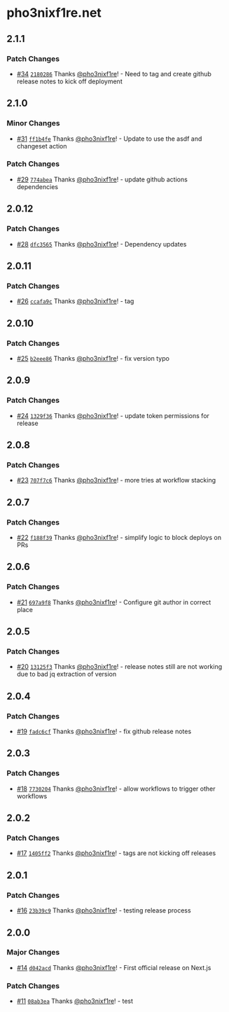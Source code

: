 # pho3nixf1re.net

## 2.1.1

### Patch Changes

- [#34](https://github.com/pho3nixf1re/pho3nixf1re.net/pull/34)
  [`2180286`](https://github.com/pho3nixf1re/pho3nixf1re.net/commit/21802869d282d6db34eb3ae6ea006e03fbbc9370)
  Thanks [@pho3nixf1re](https://github.com/pho3nixf1re)! - Need to tag and
  create github release notes to kick off deployment

## 2.1.0

### Minor Changes

- [#31](https://github.com/pho3nixf1re/pho3nixf1re.net/pull/31)
  [`ff1b4fe`](https://github.com/pho3nixf1re/pho3nixf1re.net/commit/ff1b4fe7435afd09923e67076b638767c5188e07)
  Thanks [@pho3nixf1re](https://github.com/pho3nixf1re)! - Update to use the
  asdf and changeset action

### Patch Changes

- [#29](https://github.com/pho3nixf1re/pho3nixf1re.net/pull/29)
  [`774abea`](https://github.com/pho3nixf1re/pho3nixf1re.net/commit/774abea61460305ebab4b38c2e0c8591881289ae)
  Thanks [@pho3nixf1re](https://github.com/pho3nixf1re)! - update github actions
  dependencies

## 2.0.12

### Patch Changes

- [#28](https://github.com/pho3nixf1re/pho3nixf1re.net/pull/28)
  [`dfc3565`](https://github.com/pho3nixf1re/pho3nixf1re.net/commit/dfc3565b4d8ba716e2084674e9082b8826286bc9)
  Thanks [@pho3nixf1re](https://github.com/pho3nixf1re)! - Dependency updates

## 2.0.11

### Patch Changes

- [#26](https://github.com/pho3nixf1re/pho3nixf1re.net/pull/26)
  [`ccafa9c`](https://github.com/pho3nixf1re/pho3nixf1re.net/commit/ccafa9ce6337db2c21f5393936fbb6d8957d7bbf)
  Thanks [@pho3nixf1re](https://github.com/pho3nixf1re)! - tag

## 2.0.10

### Patch Changes

- [#25](https://github.com/pho3nixf1re/pho3nixf1re.net/pull/25)
  [`b2eee86`](https://github.com/pho3nixf1re/pho3nixf1re.net/commit/b2eee866a2b53fa268db1e3fa29162c351fb9fc0)
  Thanks [@pho3nixf1re](https://github.com/pho3nixf1re)! - fix version typo

## 2.0.9

### Patch Changes

- [#24](https://github.com/pho3nixf1re/pho3nixf1re.net/pull/24)
  [`1329f36`](https://github.com/pho3nixf1re/pho3nixf1re.net/commit/1329f3663e35356e3f7536f0e664485f061487d5)
  Thanks [@pho3nixf1re](https://github.com/pho3nixf1re)! - update token
  permissions for release

## 2.0.8

### Patch Changes

- [#23](https://github.com/pho3nixf1re/pho3nixf1re.net/pull/23)
  [`707f7c6`](https://github.com/pho3nixf1re/pho3nixf1re.net/commit/707f7c6109693476ae5cf5c0c0f2d8880589aefc)
  Thanks [@pho3nixf1re](https://github.com/pho3nixf1re)! - more tries at
  workflow stacking

## 2.0.7

### Patch Changes

- [#22](https://github.com/pho3nixf1re/pho3nixf1re.net/pull/22)
  [`f188f39`](https://github.com/pho3nixf1re/pho3nixf1re.net/commit/f188f39b13aa36cd1d4f9932a1118bb7d795af8b)
  Thanks [@pho3nixf1re](https://github.com/pho3nixf1re)! - simplify logic to
  block deploys on PRs

## 2.0.6

### Patch Changes

- [#21](https://github.com/pho3nixf1re/pho3nixf1re.net/pull/21)
  [`697a9f8`](https://github.com/pho3nixf1re/pho3nixf1re.net/commit/697a9f837211017eed9450a43d87f0dca808a0ca)
  Thanks [@pho3nixf1re](https://github.com/pho3nixf1re)! - Configure git author
  in correct place

## 2.0.5

### Patch Changes

- [#20](https://github.com/pho3nixf1re/pho3nixf1re.net/pull/20)
  [`13125f3`](https://github.com/pho3nixf1re/pho3nixf1re.net/commit/13125f371d7626e1eec2bcd47b98c7d1cacf3c85)
  Thanks [@pho3nixf1re](https://github.com/pho3nixf1re)! - release notes still
  are not working due to bad jq extraction of version

## 2.0.4

### Patch Changes

- [#19](https://github.com/pho3nixf1re/pho3nixf1re.net/pull/19)
  [`fadc6cf`](https://github.com/pho3nixf1re/pho3nixf1re.net/commit/fadc6cf0b7f59f593c2fdde99d630f5eff5e7f2a)
  Thanks [@pho3nixf1re](https://github.com/pho3nixf1re)! - fix github release
  notes

## 2.0.3

### Patch Changes

- [#18](https://github.com/pho3nixf1re/pho3nixf1re.net/pull/18)
  [`7730204`](https://github.com/pho3nixf1re/pho3nixf1re.net/commit/7730204bcfb0cb70308da8397fc816ccdd5397c8)
  Thanks [@pho3nixf1re](https://github.com/pho3nixf1re)! - allow workflows to
  trigger other workflows

## 2.0.2

### Patch Changes

- [#17](https://github.com/pho3nixf1re/pho3nixf1re.net/pull/17)
  [`1405ff2`](https://github.com/pho3nixf1re/pho3nixf1re.net/commit/1405ff24c172f7d3a91654d12b57b73befab5e1c)
  Thanks [@pho3nixf1re](https://github.com/pho3nixf1re)! - tags are not kicking
  off releases

## 2.0.1

### Patch Changes

- [#16](https://github.com/pho3nixf1re/pho3nixf1re.net/pull/16)
  [`23b39c9`](https://github.com/pho3nixf1re/pho3nixf1re.net/commit/23b39c96aeebb27e4c0783c63af642afac6cc8ab)
  Thanks [@pho3nixf1re](https://github.com/pho3nixf1re)! - testing release
  process

## 2.0.0

### Major Changes

- [#14](https://github.com/pho3nixf1re/pho3nixf1re.net/pull/14)
  [`d042acd`](https://github.com/pho3nixf1re/pho3nixf1re.net/commit/d042acdde3018068c45c89735ecea4a47bb940f4)
  Thanks [@pho3nixf1re](https://github.com/pho3nixf1re)! - First official
  release on Next.js

### Patch Changes

- [#11](https://github.com/pho3nixf1re/pho3nixf1re.net/pull/11)
  [`08ab3ea`](https://github.com/pho3nixf1re/pho3nixf1re.net/commit/08ab3eacb1f90aaf7923b24b85c613aa75cb6056)
  Thanks [@pho3nixf1re](https://github.com/pho3nixf1re)! - test
